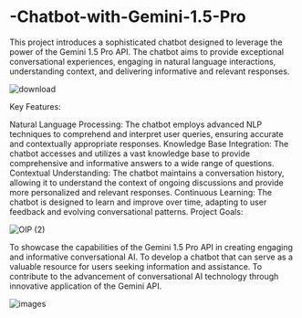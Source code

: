 # -Chatbot-with-Gemini-1.5-Pro
This project introduces a sophisticated chatbot designed to leverage the power of the Gemini 1.5 Pro API. The chatbot aims to provide exceptional conversational experiences, engaging in natural language interactions, understanding context, and delivering informative and relevant responses.

![download](https://github.com/user-attachments/assets/55e14080-2b76-4110-bd6e-c892f5a47c08)


Key Features:

Natural Language Processing: The chatbot employs advanced NLP techniques to comprehend and interpret user queries, ensuring accurate and contextually appropriate responses.
Knowledge Base Integration: The chatbot accesses and utilizes a vast knowledge base to provide comprehensive and informative answers to a wide range of questions.
Contextual Understanding: The chatbot maintains a conversation history, allowing it to understand the context of ongoing discussions and provide more personalized and relevant responses.
Continuous Learning: The chatbot is designed to learn and improve over time, adapting to user feedback and evolving conversational patterns.
Project Goals:

![OIP (2)](https://github.com/user-attachments/assets/63dc5447-55b6-46f5-bfa4-a9987ecce9d7)

To showcase the capabilities of the Gemini 1.5 Pro API in creating engaging and informative conversational AI.
To develop a chatbot that can serve as a valuable resource for users seeking information and assistance.
To contribute to the advancement of conversational AI technology through innovative application of the Gemini API.

![images](https://github.com/user-attachments/assets/3043767b-25f7-48ee-8f4b-023fee77ad52)


